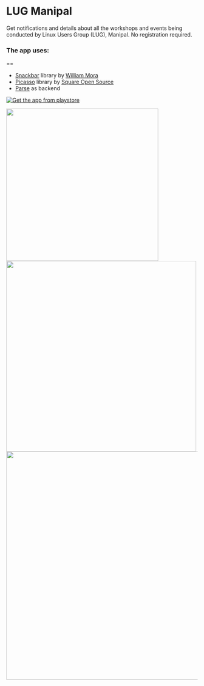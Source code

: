 # LUG Manipal

Get notifications and details about all the workshops and events being conducted by Linux Users Group (LUG), Manipal. No registration required.

### The app uses:
==
* [Snackbar](https://github.com/nispok/snackbar) library by [William Mora](https://github.com/nispok)
* [Picasso](https://square.github.io/picasso/) library by [Square Open Source](https://square.github.io/)
* [Parse](http://www.parse.com) as backend

[![Get the app from playstore](https://developer.android.com/images/brand/en_app_rgb_wo_60.png)](https://play.google.com/store/apps/details?id=chipset.lugmnotifier)

<img src="https://raw.githubusercontent.com/chipset95/LUGMNotifier/master/Screens/6/device-2014-12-24-125152.png" width="400"/>
<img src="https://raw.githubusercontent.com/chipset95/LUGMNotifier/master/Screens/7/device-2014-12-24-131331.png" width="500"/>
<img src="https://raw.githubusercontent.com/chipset95/LUGMNotifier/master/Screens/10/device-2014-12-24-130133.png" width="600"/>